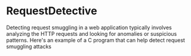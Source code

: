 # RequestDetective
Detecting request smuggling in a web application typically involves analyzing the HTTP requests and looking for anomalies or suspicious patterns. Here's an example of a C program that can help detect request smuggling attacks

